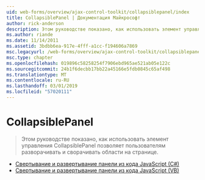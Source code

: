 ```yaml
---
uid: web-forms/overview/ajax-control-toolkit/collapsiblepanel/index
title: CollapsiblePanel | Документация Майкрософт
author: rick-anderson
description: Этом руководстве показано, как использовать элемент управления CollapsiblePanel позволяет пользователям разворачивать и сворачивать области на странице.
ms.author: riande
ms.date: 11/14/2011
ms.assetid: 3bdbb6ea-917e-4fff-a1cc-f194606a7869
msc.legacyurl: /web-forms/overview/ajax-control-toolkit/collapsiblepanel
msc.type: chapter
ms.openlocfilehash: 019896c58258254f7906ebd965ae521ab05e122c
ms.sourcegitcommit: 24b1f6decbb17bb22a45166e5fdb0845c65af498
ms.translationtype: MT
ms.contentlocale: ru-RU
ms.lasthandoff: 03/01/2019
ms.locfileid: "57020111"
---
```

<a name="collapsiblepanel"></a>CollapsiblePanel
====================
> Этом руководстве показано, как использовать элемент управления CollapsiblePanel позволяет пользователям разворачивать и сворачивать области на странице.


- [Свертывание и развертывание панели из кода JavaScript (C#)](collapsing-and-expanding-a-panel-from-javascript-cs.md)
- [Свертывание и развертывание панели из кода JavaScript (VB)](collapsing-and-expanding-a-panel-from-javascript-vb.md)
